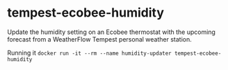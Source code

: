 # tempest-ecobee-humidity
Update the humidity setting on an Ecobee thermostat with the upcoming forecast from a WeatherFlow Tempest personal weather station.

Running it
`docker run -it --rm --name humidity-updater tempest-ecobee-humidity`

